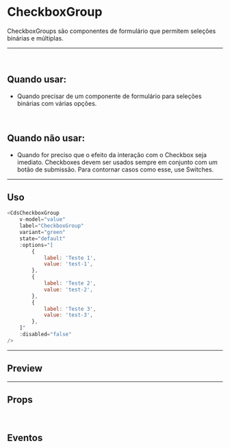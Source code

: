 # CheckboxGroup

CheckboxGroups são componentes de formulário que permitem seleções binárias e múltiplas.

---
<br>

## Quando usar:
- Quando precisar de um componente de formulário para seleções binárias com várias opções.

<br>

## Quando não usar:
- Quando for preciso que o efeito da interação com o Checkbox seja imediato. Checkboxes devem ser usados sempre em conjunto com um botão de submissão. Para contornar casos como esse, use Switches.


---

## Uso

```js
<CdsCheckboxGroup
	v-model="value"
	label="CheckboxGroup"
	variant="green"
	state="default"
	:options="[
		{
			label: 'Teste 1',
			value: 'test-1',
		},
		{
			label: 'Teste 2',
			value: 'test-2',
		},
		{
			label: 'Teste 3',
			value: 'test-3',
		},
	]"
	:disabled="false"
/>
```

---

## Preview

<PreviewBuilder
	:args
	:component="CdsCheckboxGroup"
	:events
/>

---

## Props

<APITable
	name="CdsCheckboxGroup"
	section="props"
/>
<br>

## Eventos

<APITable
	name="CdsCheckboxGroup"
	section="events"
/>
<br>

<script setup>
	import { ref } from 'vue';
import CdsCheckboxGroup from '@/components/CheckboxGroup.vue';

const events = [
	'update:modelValue',
];

const args = ref({
	label: 'Checkbox Group',
	modelValue: ['test-1'],
	state: 'default',
	options: [
		{
			label: 'Teste 1',
			value: 'test-1',
		},
		{
			label: 'Teste 2',
			value: 'test-2',
		},
		{
			label: 'Teste 3',
			value: 'test-3',
		},
	],
	disabled: false,
	variant: 'green',
});
</script>
